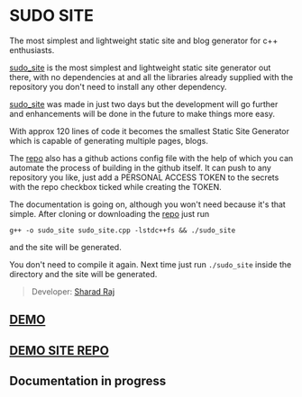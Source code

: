 # SUDO SITE

The most simplest and lightweight static site and blog generator for c++ enthusiasts.

[sudo_site](https://github.com/sharadcodes/sudo_site) is the most 
simplest and lightweight static site generator out there, with no 
dependencies at and all the libraries already supplied with the 
repository you don't need to install any other dependency.

[sudo_site](https://github.com/sharadcodes/sudo_site) was made in 
just two days but the development will go further and enhancements
will be done in the future to make things more easy.

With approx 120 lines of code it becomes the smallest Static Site 
Generator which is capable of generating multiple pages, blogs.

The [repo](https://github.com/sharadcodes/sudo_site) also has a
github actions config file with the help of which you can automate
the process of building in the github itself. It can push to any
repository you like, just add a PERSONAL ACCESS TOKEN to the 
secrets with the repo checkbox ticked while creating the TOKEN.

The documentation is going on, although you won't need because it's
that simple.
After cloning or downloading the [repo](https://github.com/sharadcodes/sudo_site) just run
```
g++ -o sudo_site sudo_site.cpp -lstdc++fs && ./sudo_site
```
and the site will be generated.

You don't need to compile it again. Next time just run `./sudo_site`
inside the directory and the site will be generated.

>Developer: [Sharad Raj](https://sharadcodes.github.io)

## [DEMO](https://sudositedemo.netlify.com/)
## [DEMO SITE REPO](https://github.com/sharadcodes/sudo_site_demo)

## Documentation in progress
